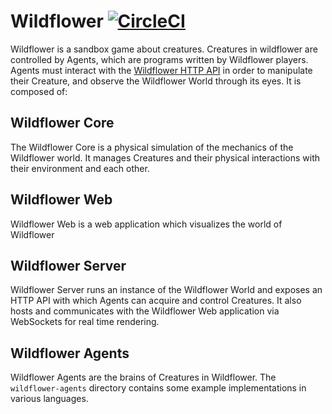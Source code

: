 # Wildflower [![CircleCI](https://circleci.com/gh/jason-h-hu/Wildflower/tree/master.svg?style=shield)](https://circleci.com/gh/jason-h-hu/Wildflower/tree/master)

Wildflower is a sandbox game about creatures. Creatures in wildflower are controlled by Agents, which are programs written by Wildflower players. Agents must interact with the [Wildflower HTTP API](https://github.com/jason-h-hu/Wildflower/wiki/Wildflower-HTTP-Api-for-Agents) in order to manipulate their Creature, and observe the Wildflower World through its eyes. It is composed of:

## Wildflower Core
The Wildflower Core is a physical simulation of the mechanics of the Wildflower world. It manages Creatures and their physical interactions with their environment and each other.

## Wildflower Web
Wildflower Web is a web application which visualizes the world of Wildflower

## Wildflower Server
Wildflower Server runs an instance of the Wildflower World and exposes an HTTP API with which Agents can acquire and control Creatures. It also hosts and communicates with the Wildflower Web application via WebSockets for real time rendering.

## Wildflower Agents
Wildflower Agents are the brains of Creatures in Wildflower. The `wildflower-agents` directory contains some example implementations in various languages.

